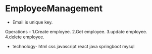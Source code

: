 # EmployeeManagement

* Email is unique key.

Operations -
1.Create employee.
2.Get employee.
3.update employee.
4.delete employee.


* technology-
html
css
javascript
react
java
springboot
mysql
